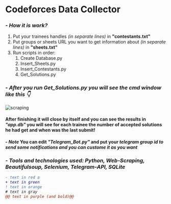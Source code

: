<h1>Codeforces Data Collector</h1>
<h3><em>- How it is work?</em></h3>
<ol>
    <li>Put your trainees handles <em>(in separate lines)</em> in <strong>"contestants.txt"</strong></li>
    <li>Put groups or sheets URL you want to get information about <em>(in separate lines)</em> in <strong>"sheets.txt"</strong></li>
    <li>Run scripts in order:
        <ol>
            <li>Create Database.py</li>
            <li>Insert_Sheets.py</li>
            <li>Insert_Contestants.py</li>
            <li>Get_Solutions.py</li>
        </ol>
    </li>
</ol>

<h3><em>- After you run <strong>Get_Solutions.py</strong> you will see the cmd window like this 👇</em></h3>

![scraping](https://user-images.githubusercontent.com/53629881/163650691-4f71edbd-8102-4c7e-9082-4f69894759c6.PNG)

<h4>After finishing it will close by itself and you can see the results in <em>"app.db"</em> you will see for each trainee the number of accepted solutions he had get and when was the last submit!</h4>

<h4>- <em>Note</em> You can edit <em>"Telegram_Bot.py"</em> and put your <em>telegram group id<em> to send some notifications and you can custome it as you want</h4>

 <h3>- <em>Tools and technologies used: Python, Web-Scraping, Beautifulsoup, Selenium, Telegram-API, SQLite</h3>

     
```diff
- text in red a
+ text in green
! text in orange
# text in gray
@@ text in purple (and bold)@@
```
